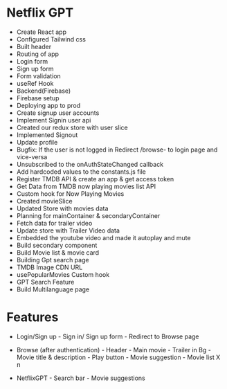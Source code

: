 # Netflix GPT

- Create React app
- Configured Tailwind css
- Built header
- Routing of app
- Login form
- Sign up form
- Form validation
- useRef Hook
- Backend(Firebase)
- Firebase setup
- Deploying app to prod
- Create signup user accounts
- Implement Signin user api
- Created our redux store with user slice
- Implemented Signout
- Update profile
- Bugfix: If the user is not logged in Redirect /browse- to login page and vice-versa
- Unsubscribed to the onAuthStateChanged callback
- Add hardcoded values to the constants.js file
- Register TMDB API & create an app & get access token
- Get Data from TMDB now playing movies list API
- Custom hook for Now Playing Movies
- Created movieSlice
- Updated Store with movies data
- Planning for mainContainer & secondaryContainer
- Fetch data for trailer video
- Update store with Trailer Video data
- Embedded the youtube video and made it autoplay and mute
- Build secondary component
- Build Movie list & movie card
- Building Gpt search page
- TMDB Image CDN URL
- usePopularMovies Custom hook
- GPT Search Feature
- Build Multilanguage page






# Features

- Login/Sign up
      - Sign in/ Sign up form
      - Redirect to Browse  page

- Browse (after authentication)
      - Header
      - Main movie
           - Trailer in Bg
           - Movie title & description
           - Play button
           - Movie suggestion
                   - Movie list X n

- NetflixGPT
      - Search bar
      - Movie suggestions

